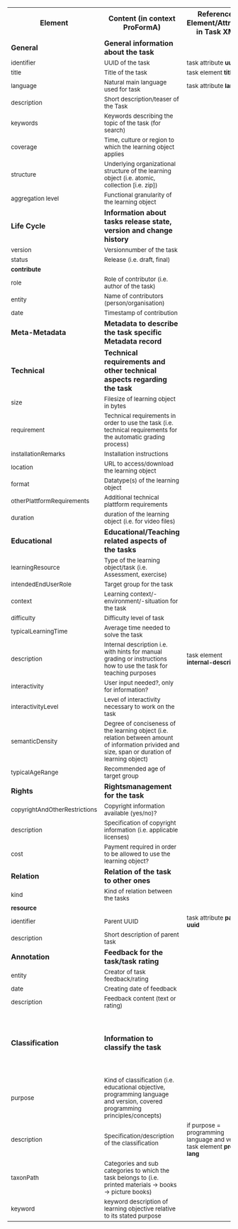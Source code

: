 <table>
	<tr>
		<th>Element</th>
    	<th>Content (in context ProFormA)</th>
		<th>Referenced Element/Attribute in Task XML</th>
    	<th>Usage</th>
		<th>Usage (LOM-DE)</th>
	</tr>
	<tr>
        <td><b>General</b></td>
		<td><b>General information about the task</b></td>
		<td></td>		
		<td><b>mandatory</b></td>
		<td><b>mandatory</b></td>
    </tr>
	<tr>
		<td><sub>identifier</sub></td>
		<td><sub>UUID of the task</sub></td>
		<td><sub>task attribute <b>uuid</b></sub></td>
		<td><sub>mandatory</sub></td>
		<td><sub>mandatory</sub></td>
	</tr>
	<tr>
		<td><sub>title</sub></td>
		<td><sub>Title of the task</sub></td>
		<td><sub>task element <b>title</b></sub></td>
		<td><sub>mandatory</sub></td>
		<td><sub>mandatory</sub></td>
	</tr>
	<tr>
		<td><sub>language</sub></td>
		<td><sub>Natural main language used for task</sub></td>
		<td><sub>task attribute <b>lang<b></sub></td>		
		<td><sub>mandatory</sub></td>
		<td><sub>mandatory</sub></td>
	</tr>
	<tr>
		<td><sub>description</sub></td>
		<td><sub>Short description/teaser of the Task</sub></td>
		<td></td>
		<td><sub>mandatory</sub></td>
		<td><sub>mandatory</sub></td>
	</tr>
	<tr>
		<td><sub>keywords</sub></td>
		<td><sub>Keywords describing the topic of the task (for search)</sub></td>
		<td></td>
		<td><sub>mandatory</sub></td>
		<td><sub>recommended</sub></td>
	</tr>
	<tr>
		<td><sub>coverage</sub></td>
		<td><sub>Time, culture or region to which the learning object applies</sub></td>
		<td></td>
		<td><sub>n/a</sub></td>
		<td><sub>optional</sub></td>
	</tr>
	<tr>
		<td><sub>structure</sub></td>
		<td><sub>Underlying organizational structure of the learning object (i.e. atomic, collection [i.e. zip])</sub></td>
		<td></td>
		<td><sub>n/a</sub></td>
		<td><sub>optional</sub></td>
	</tr>
	<tr>
		<td><sub>aggregation level</sub></td>
		<td><sub>Functional granularity of the learning object</sub></td>
		<td></td>
		<td><sub>n/a</sub></td>
		<td><sub>optional</sub></td>
	</tr>
	<tr>
        <td><b>Life Cycle</b></td>
		<td><b>Information about tasks release state, version and change history</td>
		<td></td>
		<td><b>mandatory</b></td>
		<td><b>recommended</b></td>
    </tr>
	<tr>
		<td><sub>version</sub></td>
		<td><sub>Versionnumber of the task</sub></td>
		<td></td>
		<td><sub>mandatory</sub></td>
		<td><sub>optional</sub></td>
	</tr>
	<tr>
		<td><sub>status</sub></td>
		<td><sub>Release (i.e. draft, final)</sub></td>
		<td></td>
		<td><sub>mandatory</sub></td>
		<td><sub>optional</sub></td>
	</tr>
	<tr>
		<td><sub><b>contribute</b></sub></td>
		<td></td>
		<td></td>
		<td></td>
		<td></td>
	</tr>
	<tr>
		<td><sub>role</sub></td>
		<td><sub>Role of contributor (i.e. author of the task)</sub></td>
	    <td></td>
		<td><sub>mandatory</sub></td>
		<td><sub>recommended</sub></td>
	</tr>
	<tr>
		<td><sub>entity</sub></td>
		<td><sub>Name of contributors (person/organisation)</sub></td>
	    <td></td>
		<td><sub>mandatory</sub></td>
		<td><sub>recommended</sub></td>
	</tr>
	<tr>
		<td><sub>date</sub></td>
		<td><sub>Timestamp of contribution</sub></td>
	    <td></td>
		<td><sub>mandatory</sub></td>
		<td><sub>recommended</sub></td>
	</tr>
	    <td><b>Meta-Metadata</b></td>
		<td><b>Metadata to describe the task specific Metadata record</b></td>
		<td></td>
		<td><b>n/a</b></td>
		<td><b>mandatory</b></td>
	<tr>
        <td><b>Technical</b></td>
		<td><b>Technical requirements and other technical aspects regarding the task</b></td>
		<td></td>
		<td><b>optional</b></td>
		<td><b>mandatory</b></td>
    </tr>
	<tr>
		<td><sub>size</sub></td>
		<td><sub>Filesize of learning object in bytes</sub></td>
		<td></td>
		<td><sub>optional</sub></td>
		<td><sub>recommended</sub></td>
	</tr>
	<tr>
		<td><sub>requirement</sub></td>
		<td><sub>Technical requirements in order to use the task (i.e. technical requirements for the automatic grading process)</sub></td>
		<td></td>
		<td><sub>mandatory</sub></td>
		<td><sub>optional</sub></td>
	</tr>
	<tr>
		<td><sub>installationRemarks</sub></td>
		<td><sub>Installation instructions</sub></td>
		<td></td>
		<td><sub>optional</sub></td>
		<td><sub>optional</sub></td>
	</tr>
	<tr>
		<td><sub>location</sub></td>
		<td><sub>URL to access/download the learning object</sub></td>
		<td></td>
		<td><sub>n/a</sub></td>
		<td><sub>mandatory</sub></td>
	</tr>
	<tr>
		<td><sub>format</sub></td>
		<td><sub>Datatype(s) of the learning object</sub></td>
		<td></td>
		<td><sub>n/a</sub></td>
		<td><sub>recommended</sub></td>
	</tr>
	<tr>
		<td><sub>otherPlattformRequirements</sub></td>
		<td><sub>Additional technical plattform requirements</sub></td>
		<td></td>
		<td><sub>n/a</sub></td>
		<td><sub>optional</sub></td>
	</tr>
	<tr>
		<td><sub>duration</sub></td>
		<td><sub>duration of the learning object (i.e. for video files)</sub></td>
		<td></td>
		<td><sub>n/a</sub></td>
		<td><sub>optional</sub></td>
	</tr>
	<tr>
        <td><b>Educational</b></td>
		<td><b>Educational/Teaching related aspects of the tasks</b></td>
		<td></td>
		<td><b>mandatory</b></td>
		<td><b>mandatory</b></td>
    </tr>
	<tr>
		<td><sub>learningResource</sub></td>
		<td><sub>Type of the learning object/task (i.e. Assessment, exercise)</sub></td>
		<td></td>
		<td><sub>mandatory</sub></td>
		<td><sub>mandatory</sub></td>
	</tr>
	<tr>
		<td><sub>intendedEndUserRole</sub></td>
		<td><sub>Target group for the task</sub></td>
		<td></td>
		<td><sub>mandatory</sub></td>
		<td><sub>recommended</sub></td>
	</tr>
	<tr>
		<td><sub>context</sub></td>
		<td><sub>Learning context/-environment/-situation for the task</sub></td>
		<td></td>
		<td><sub>optional<sub></td>
		<td><sub>recommended</sub></td>
	</tr>
	<tr>
		<td><sub>difficulty</sub></td>
		<td><sub>Difficulty level of task</sub></td>
		<td></td>
		<td><sub>optional</sub></td>
		<td><sub>optional</sub></td>
	</tr>
	<tr>
		<td><sub>typicalLearningTime</sub></td>
		<td><sub>Average time needed to solve the task</sub></td>
		<td></td>
		<td><sub>optional<sub></td>
		<td><sub>optional</sub></td>
	</tr>
	<tr>
		<td><sub>description</sub></td>
		<td><sub>Internal description i.e. with hints for manual grading or instructions how to use the task for teaching purposes</sub></td>
		<td><sub>task element <b>internal-description</sub></b></td>
		<td><sub>optional</sub></td>
		<td><sub>optional</sub></td>
	</tr>
	<tr>
		<td><sub>interactivity</sub></td>
		<td><sub>User input needed?, only for information?</sub></td>
		<td></td>
		<td><sub>n/a</sub></td>
		<td><sub>optional</sub></td>
	</tr>
	<tr>
		<td><sub>interactivityLevel</sub></td>
		<td><sub>Level of interactivity necessary to work on the task</sub></td>
		<td></td>
		<td><sub>n/a</sub></td>
		<td><sub>optional</sub></td>
	</tr>
	<tr>
		<td><sub>semanticDensity</sub></td>
		<td><sub>Degree of conciseness of the learning object (i.e. relation between amount of information privided and size, span or duration of learning object)</sub></td>
		<td></td>
		<td><sub>n/a</sub></td>
		<td><sub>optional</sub></td>
	</tr>
	<tr>
		<td><sub>typicalAgeRange</sub></td>
		<td><sub>Recommended age of target group</sub></td>
		<td></td>
		<td><sub>n/a</sub></td>
		<td><sub>recommended</sub></td>
	</tr>
	<tr>
        <td><b>Rights</b></td>
		<td><b>Rightsmanagement for the task</b></td>
		<td></td>
		<td><b>mandatory</b></td>
		<td><b>recommended</b></td>
    </tr>
	<tr>
		<td><sub>copyrightAndOtherRestrictions</sub></td>
		<td><sub>Copyright information available (yes/no)?</sub></td>
		<td></td>
		<td><sub>mandatory</sub></td>
		<td><sub>recommended</sub></td>
	</tr>
	<tr>
		<td><sub>description</sub></td>
		<td><sub>Specification of copyright information (i.e. applicable licenses)</sub></td>
		<td></td>
		<td><sub>mandatory, if coyrightAndOtherRestrictions = yes, n/a otherwise</sub></td>
		<td><sub>mandatory, if coyrightAndOtherRestrictions = yes</sub></td>
	</tr>
	<tr>
		<td><sub>cost</sub></td>
		<td><sub>Payment required in order to be allowed to use the learning object?</sub></td>
		<td></td>
		<td><sub>n/a</sub></td>
		<td><sub>recommended</sub></td>
	</tr>
	<tr>
        <td><b>Relation</b></td>
		<td><b>Relation of the task to other ones</b></td>
		<td></td>
		<td><b>optional</b></td>
		<td><b>optional</b></td>
    </tr>
	<tr>
		<td><sub>kind</sub></td>
		<td><sub>Kind of relation between the tasks</sub></td>
		<td></td>
		<td><sub>mandatory</sub></td>
		<td><sub>optional</sub></td>
	</tr>
	<tr>
		<td><sub><b>resource</b><sub></td>
		<td></td>
		<td></td>
		<td></td>
		<td></td>
	</tr>
	<tr>
		<td><sub>identifier</sub></td>
		<td><sub>Parent UUID</sub></td>
		<td><sub>task attribute <b>parent-uuid</b></sub></td>
		<td><sub>mandatory</sub></td>
		<td></td>
	</tr>
	<tr>
		<td><sub>description</sub></td>
		<td><sub>Short description of parent task</sub></td>
		<td></td>
		<td><sub>optional</sub></td>
		<td></td>
	</tr>
	<tr>
        <td><b>Annotation</b></td>
		<td><b>Feedback for the task/task rating</b></td>
		<td></td>
		<td><b>optional</b></td>
		<td><b>optional</b></td>
    </tr>
	<tr>
		<td><sub>entity</sub></td>
		<td><sub>Creator of task feedback/rating </sub></td>
		<td></td>
		<td><sub>optional (anonymous feedback/rating allowed)</sub></td>
		<td></td>
	</tr>
	<tr>
		<td><sub>date</sub></td>
		<td><sub>Creating date of feedback</sub></td>
		<td></td>
		<td><sub>mandatory</sub></td>
		<td></td>
	</tr>
	<tr>
		<td><sub>description</sub></td>
		<td><sub>Feedback content (text or rating)</sub></td>
		<td></td>
		<td><sub>mandatory</sub></td>
		<td></td>
	</tr>
	<tr>
        <td><b>Classification</b></td>
		<td><b>Information to classify the task</b></td>
		<td></td>
		<td><b>mandatory (programming language + version)<br><br>optional (other classification purposes)</b></td>
		<td><b>mandatory</b></td>
    </tr>
	<tr>
		<td><sub>purpose</sub></td>
		<td><sub>Kind of classification (i.e. educational objective, programming language and version, covered programming principles/concepts)</sub></td>
		<td></td>
		<td><sub>mandatory</sub></td>
		<td><sub>mandatory</sub></td>
	</tr>
	<tr>
		<td><sub>description</sub></td>
		<td><sub>Specification/description of the classification</sub></td>
		<td><sub>if purpose = programming language and version: task element <b>prog-lang</b><sub></td>
		<td><sub>mandatory</sub></td>
		<td><sub>optional</sub></td>
	</tr>
	<tr>
		<td><sub>taxonPath</sub></td>
		<td><sub>Categories and sub categories to which the task belongs to (i.e. printed materials -> books -> picture books)</sub></td>
		<td></td>
		<td><sub>n/a</sub></td>
		<td><sub>recommended</sub></td>
	</tr>
	<tr>
		<td><sub>keyword</sub></td>
		<td><sub>keyword description of learning objective relative to its stated purpose</sub></td>
		<td></td>
		<td><sub>n/a</sub></td>
		<td><sub>n/a</sub></td>
	</tr>
</table>
